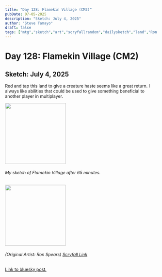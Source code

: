 ```yaml
---
title: "Day 128: Flamekin Village (CM2)"
pubDate: 07-05-2025
description: "Sketch: July 4, 2025"
author: "Steve Tamayo"
draft: false
tags: ["mtg","sketch","art","scryfallrandom","dailysketch","land","Ron Spears"]
---
```

# Day 128: Flamekin Village (CM2)
## Sketch: July 4, 2025


Red and tap this land to give a creature haste seems like a great return. I always like abilities that could be used to give something beneficial to another player in multiplayer.


<img src="https://cdn.bsky.app/img/feed_fullsize/plain/did:plc:vlb3baqyfxfheceuqyubujfl/bafkreibmufdach6qf23w2uyvue4f5k5hq2idxyh3ahlpx22er6m2fkmorq@jpeg" height="200">


###### My sketch of Flamekin Village after 65 minutes.
<img src="https://cards.scryfall.io/large/front/0/f/0fe90c85-c9ef-4ceb-9dc3-4d428b4157d5.jpg?1562272414" height="200">


###### (Original Artist: Ron Spears) [Scryfall Link](https://scryfall.com/card/cm2/251/flamekin-village)


[Link to bluesky post.](https://bsky.app/profile/sorocoroto.bsky.social/post/3ltb25czagk2x)